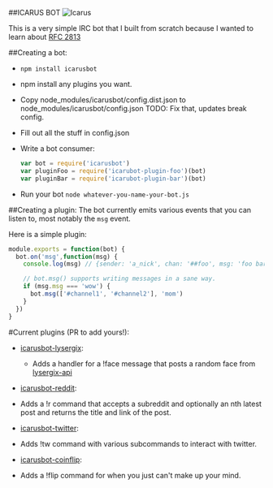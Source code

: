 ##ICARUS BOT
![Icarus](http://upload.wikimedia.org/wikipedia/commons/thumb/f/f5/%27The_Fall_of_Icarus%27%2C_17th_century%2C_Mus%C3%A9e_Antoine_Vivenel.JPG/640px-%27The_Fall_of_Icarus%27%2C_17th_century%2C_Mus%C3%A9e_Antoine_Vivenel.JPG)

This is a very simple IRC bot that I built from scratch because I wanted to
learn about [RFC 2813](http://tools.ietf.org/html/rfc2813)

##Creating a bot:
 - `npm install icarusbot`
 - npm install any plugins you want.
 - Copy node_modules/icarusbot/config.dist.json to node_modules/icarusbot/config.json TODO: Fix that, updates break config.
 - Fill out all the stuff in config.json
 - Write a bot consumer:

    ```javascript
    var bot = require('icarusbot')
    var pluginFoo = require('icarubot-plugin-foo')(bot)
    var pluginBar = require('icarubot-plugin-bar')(bot)
    ```
 - Run your bot
   `node whatever-you-name-your-bot.js`


##Creating a plugin:
The bot currently emits various events that you can listen to, most notably the
`msg` event.


Here is a simple plugin:
```javascript
module.exports = function(bot) {
  bot.on('msg',function(msg) {
    console.log(msg) // {sender: 'a_nick', chan: '##foo', msg: 'foo bar baz'}

    // bot.msg() supports writing messages in a sane way.
    if (msg.msg === 'wow') {
      bot.msg(['#channel1', '#channel2'], 'mom')
    }
  })
}
```

#Current plugins (PR to add yours!):
 - [icarusbot-lysergix](https://github.com/kid-icarus/icarusbot-lysergix):
   - Adds a handler for a !face message that posts a random face from [lysergix-api](http://smiley.meatcub.es:1337/api/v1/faces)

 - [icarusbot-reddit](https://github.com/kid-icarus/icarusbot-reddit):
  - Adds a !r command that accepts a subreddit and optionally an nth latest
    post and returns the title and link of the post.

 - [icarusbot-twitter](https://github.com/kid-icarus/icarusbot-twitter):
  - Adds !tw command with various subcommands to interact with twitter.

 - [icarusbot-coinflip](https://github.com/void--/icarusbot-coinflip):
  - Adds a !flip command for when you just can't make up your mind.
